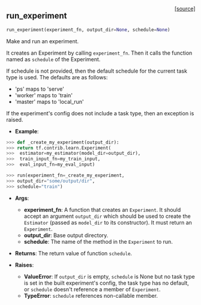 <span style="float:right;">[[source]](https://github.com/polyaxon/polyaxon/blob/master/polyaxon/experiments/utils.py#L7)</span>

## run_experiment


```python
run_experiment(experiment_fn, output_dir=None, schedule=None)
```


Make and run an experiment.

It creates an Experiment by calling `experiment_fn`. Then it calls the
function named as `schedule` of the Experiment.

If schedule is not provided, then the default schedule for the current task
type is used. The defaults are as follows:

* 'ps' maps to 'serve'
* 'worker' maps to 'train'
* 'master' maps to 'local_run'

If the experiment's config does not include a task type, then an exception
is raised.

- __Example__:
```python
>>> def _create_my_experiment(output_dir):
>>> return tf.contrib.learn.Experiment(
>>>	 estimator=my_estimator(model_dir=output_dir),
>>>	 train_input_fn=my_train_input,
>>>	 eval_input_fn=my_eval_input)

>>> run(experiment_fn=_create_my_experiment,
>>> output_dir="some/output/dir",
>>> schedule="train")
```

- __Args__:
	- __experiment_fn__: A function that creates an `Experiment`. It should accept an
	  argument `output_dir` which should be used to create the `Estimator`
	  (passed as `model_dir` to its constructor). It must return an
	  `Experiment`.
	- __output_dir__: Base output directory.
	- __schedule__: The name of the  method in the `Experiment` to run.

- __Returns__:
	The return value of function `schedule`.

- __Raises__:
	- __ValueError__: If `output_dir` is empty, `schedule` is None but no task
	  type is set in the built experiment's config, the task type has no
	  default, or `schedule` doesn't reference a member of `Experiment`.
	- __TypeError__: `schedule` references non-callable member.
